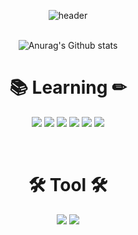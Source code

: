 <div align="center">

![header](https://capsule-render.vercel.app/api?type=waving&reversal=true&color=timeGradient&height=300&section=header&text=jungho1209🌱%20&fontSize=90)<br><br>

<div align="center">
  
![Anurag's Github stats](https://github-readme-stats.vercel.app/api?username=jungho1209&show_icons=true&theme=jolly)

</div>

<h1 align="center"><b>📚 Learning ✏</b></h1>
<p align="center">
<img src="https://img.shields.io/badge/C-A8B9CC?style=flat&logo=C&logoColor=white"/></a>
<img src="https://img.shields.io/badge/Java-1E8CBE?style=flat&logo=Java&logoColor=white"/></a>
<img src="https://img.shields.io/badge/MySQL-4479A1?style=flat&logo=MySQL&logoColor=white"/></a>
<img src="https://img.shields.io/badge/Redis-DC382D?style=flat&logo=Redis&logoColor=white"/></a>
<img src="https://img.shields.io/badge/Spring-6DB33F?style=flat&logo=Spring&logoColor=white"/></a>
<img src="https://img.shields.io/badge/Spring Boot-6DB33F?style=flat&logo=SpringBoot&logoColor=white"/></a></p><br>
<h1 align="center"><b>🛠 Tool 🛠</b></h1>
<p align="center">
<img src="https://img.shields.io/badge/Intellij IDEA-0C70F2?stylle=flat&logo=IntellijIDEA&logoColor=white"/></a>
<img src="https://img.shields.io/badge/Notion-000000?stylle=flat&logo=Notion&logoColor=white"/></a>
</P>
